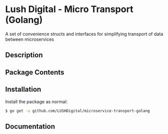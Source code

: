 # Lush Digital - Micro Transport (Golang)
A set of convenience structs and interfaces for simplifying transport of data between microservices

## Description

## Package Contents

## Installation
Install the package as normal:

```bash
$ go get -u github.com/LUSHDigital/microservice-transport-golang
```

## Documentation
